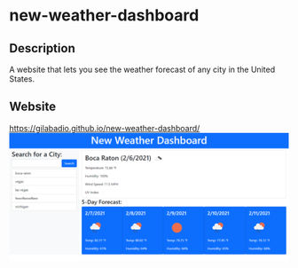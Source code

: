 # new-weather-dashboard

## Description
A website that lets you see the weather forecast of any city in the United States.

## Website
https://gilabadio.github.io/new-weather-dashboard/
![](assets/images/website.png)
